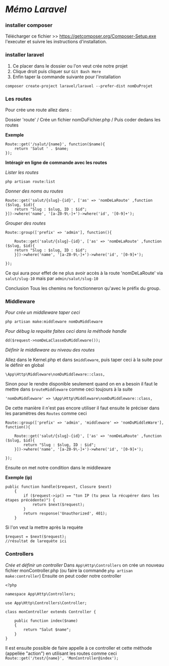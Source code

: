 # ***Mémo Laravel***

### **installer composer**

Télécharger ce fichier >> https://getcomposer.org/Composer-Setup.exe
l'executer et suivre les instructions d'installation.

### **installer laravel**

1. Ce placer dans le dossier ou l'on veut crée notre projet
2. Clique droit puis cliquer sur `Git Bash Here`
3. Enfin taper la commande suivante pour l'installation
```
composer create-project laravel/laravel --prefer-dist nomDuProjet
```

### **Les routes**

Pour crée une route allez dans :

Dossier 'route' / Crée un fichier nomDuFichier.php / Puis coder dedans les routes

 **Exemple** 
```
Route::get('/salut/{name}', function($name){
    return 'Salut ' . $name;
});
```

**Intéragir en ligne de commande avec les routes**

*Lister les routes*
```
php artisan route:list
```

*Donner des noms au routes*
```
Route::get('salut/{slug}-{id}', ['as' => 'nomDeLaRoute' ,function ($slug, $id){
    return "Slug : $slug, ID : $id";
}])->where('name', '[a-Z0-9\-]+')->where('id', '[0-9]+');
```

*Grouper des routes*
```
Route::group(['prefix' => 'admin'], function(){
    
    Route::get('salut/{slug}-{id}', ['as' => 'nomDeLaRoute' ,function ($slug, $id){
    return "Slug : $slug, ID : $id";
    }])->where('name', '[a-Z0-9\-]+')->where('id', '[0-9]+');

});
```
Ce qui aura pour effet de ne plus avoir accès à la route 'nomDeLaRoute' via `salut/slug-10` mais par `admin/salut/slug-10`

Conclusion
Tous les chemins ne fonctionneron qu'avec le préfix du group.

### **Middleware**

*Pour crée un middleware taper ceci*
```
php artisan make:middleware nomDuMiddleware
```

*Pour débug la requète faites ceci dans la méthode handle*
```
dd($request->nomDeLaClasseDuMiddleware());
```

*Définir le middleware au niveau des routes*

Allez dans le Kernel.php et dans `$middleware`, puis taper ceci à la suite pour le définir en global
```
\App\Http\Middleware\nomDuMiddleware::class,
```
Sinon pour le rendre disponible seulement quand on en a besoin il faut le mettre dans `$routeMiddleware` comme ceci toujours à la suite
```
'nomDuMiddleware' => \App\Http\Middleware\nomDuMiddleware::class,
```
De cette manière il n'est pas encore utiliser il faut ensuite le préciser dans les paramètres des `Routes` comme ceci
```
Route::group(['prefix' => 'admin', 'middleware' => 'nomDuMiddleWare'], function(){

    Route::get('salut/{slug}-{id}', ['as' => 'nomDeLaRoute' ,function ($slug, $id){
        return "Slug : $slug, ID : $id";
    }])->where('name', '[a-Z0-9\-]+')->where('id', '[0-9]+');

});

```
Ensuite on met notre condition dans le middleware

**Exemple (ip)**
```
public function handle($request, Closure $next)
    {
        if ($request->ip() == "ton IP (tu peux la récupérer dans les étapes précédente)") {
            return $next($request);
        }
        return response('Unauthorized', 401);
    }
```
Si l'on veut la mettre après la requète
```
$request = $next($request);
//résultat de larequète ici
```

### **Controllers**

*Crée et définir un controller*
Dans `App\Http\Controllers` on crée un nouveau fichier monController.php (ou faire la commande `php artisan make:controller`)
Ensuite on peut coder notre controller
```
<?php

namespace App\Http\Controllers;

use App\Http\Controllers\Controller;

class monController extends Controller {

    public function index($name)
    {
        return "Salut $name"; 
    }
}
```
Il est ensuite possible de faire appelle à ce controller et cette méthode (appellée "action") en utilisant les routes comme ceci
`Route::get('/test/{name}', 'MonController@index');`
